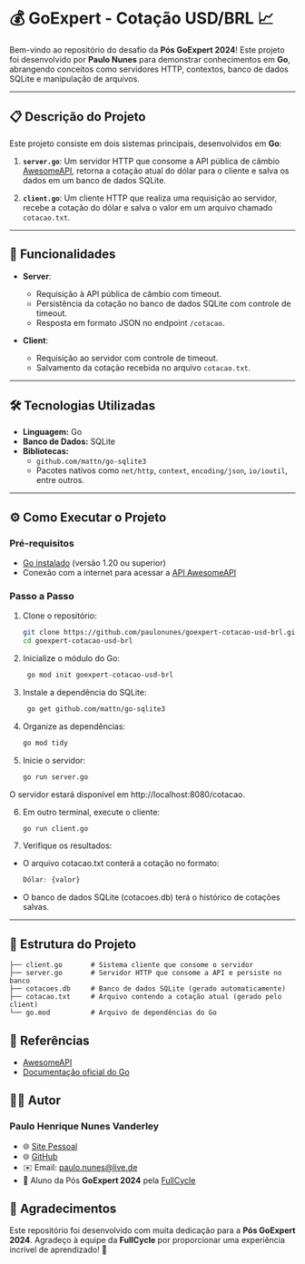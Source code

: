 # 💰 GoExpert - Cotação USD/BRL 📈

Bem-vindo ao repositório do desafio da **Pós GoExpert 2024**! Este projeto foi desenvolvido por **Paulo Nunes** para demonstrar conhecimentos em **Go**, abrangendo conceitos como servidores HTTP, contextos, banco de dados SQLite e manipulação de arquivos.

---

## 📋 Descrição do Projeto

Este projeto consiste em dois sistemas principais, desenvolvidos em **Go**:

1. **`server.go`**: Um servidor HTTP que consome a API pública de câmbio [AwesomeAPI](https://economia.awesomeapi.com.br/json/last/USD-BRL), retorna a cotação atual do dólar para o cliente e salva os dados em um banco de dados SQLite.

2. **`client.go`**: Um cliente HTTP que realiza uma requisição ao servidor, recebe a cotação do dólar e salva o valor em um arquivo chamado `cotacao.txt`.

---

## 🚀 Funcionalidades

- **Server**:
  - Requisição à API pública de câmbio com timeout.
  - Persistência da cotação no banco de dados SQLite com controle de timeout.
  - Resposta em formato JSON no endpoint `/cotacao`.

- **Client**:
  - Requisição ao servidor com controle de timeout.
  - Salvamento da cotação recebida no arquivo `cotacao.txt`.

---

## 🛠️ Tecnologias Utilizadas

- **Linguagem:** Go
- **Banco de Dados:** SQLite
- **Bibliotecas:** 
  - `github.com/mattn/go-sqlite3`
  - Pacotes nativos como `net/http`, `context`, `encoding/json`, `io/ioutil`, entre outros.

---

## ⚙️ Como Executar o Projeto

### Pré-requisitos
- [Go instalado](https://golang.org/dl/) (versão 1.20 ou superior)
- Conexão com a internet para acessar a [API AwesomeAPI](https://economia.awesomeapi.com.br/json/last/USD-BRL)

### Passo a Passo

1. Clone o repositório:
   ```bash
   git clone https://github.com/paulonunes/goexpert-cotacao-usd-brl.git
   cd goexpert-cotacao-usd-brl

2. Inicialize o módulo do Go:
   ```bash
    go mod init goexpert-cotacao-usd-brl

3. Instale a dependência do SQLite:
   ```bash
    go get github.com/mattn/go-sqlite3

4. Organize as dependências:
    ```bash
    go mod tidy

5. Inicie o servidor:
    ```bash
    go run server.go

O servidor estará disponível em http://localhost:8080/cotacao.

6. Em outro terminal, execute o cliente:

    ```bash
    go run client.go

7. Verifique os resultados:

- O arquivo cotacao.txt conterá a cotação no formato:

    ```css
    Dólar: {valor}

- O banco de dados SQLite (cotacoes.db) terá o histórico de cotações salvas.

---

## 📂 Estrutura do Projeto

    ├── client.go       # Sistema cliente que consome o servidor
    ├── server.go       # Servidor HTTP que consome a API e persiste no banco
    ├── cotacoes.db     # Banco de dados SQLite (gerado automaticamente)
    ├── cotacao.txt     # Arquivo contendo a cotação atual (gerado pelo client)
    └── go.mod          # Arquivo de dependências do Go

## 📖 Referências

- [AwesomeAPI](https://docs.awesomeapi.com.br/api-de-moedas)  
- [Documentação oficial do Go](https://golang.org/doc/)

## 👨‍💻 Autor

### **Paulo Henrique Nunes Vanderley**  
- 🌐 [Site Pessoal](https://www.paulonunes.dev/)  
- 🌐 [GitHub](https://github.com/paulnune)  
- ✉️ Email: [paulo.nunes@live.de](mailto:paulo.nunes@live.de)  
- 🚀 Aluno da Pós **GoExpert 2024** pela [FullCycle](https://fullcycle.com.br)

## 🎉 Agradecimentos

Este repositório foi desenvolvido com muita dedicação para a **Pós GoExpert 2024**. Agradeço à equipe da **FullCycle** por proporcionar uma experiência incrível de aprendizado! 🚀


